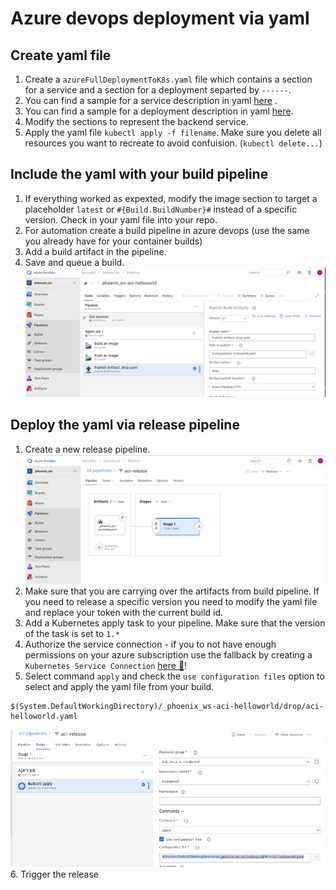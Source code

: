 # Azure devops deployment via yaml

## Create yaml file
1. Create a `azureFullDeploymentToK8s.yaml` file which contains a section for a service and a section for a deployment separted by `------`.
2. You can find a sample for a service description in yaml [here](https://kubernetes.io/docs/concepts/services-networking/service/) .
3. You can find a sample for a deployment description in yaml [here](https://kubernetes.io/docs/concepts/workloads/controllers/deployment/).
4. Modify the sections to represent the backend service. 
5. Apply the yaml file `kubectl apply -f filename`. Make sure you delete all resources you want to recreate to avoid confuision. (`kubectl delete...`)

## Include the yaml with your build pipeline
1. If everything worked as expexted, modify the image section to target a placeholder `latest` or  `#{Build.BuildNumber}#` instead of a specific version. Check in your yaml file into your repo.
2. For automation create a build pipeline in azure devops (use the same you already have for your container builds)
3. Add a build artifact in the pipeline. 
4. Save and queue a build.
![](/hints/images/azuredevops_drop_artifact.png)

## Deploy the yaml via release pipeline
1. Create a new release pipeline.
![](/hints/images/azuredevops_release_pipeline.png)
2. Make sure that you are carrying over the artifacts from build pipeline. If you need to release a specific version you need to modify the yaml file and replace your token with the current build id.
3. Add a Kubernetes apply task to your pipeline. Make sure that the version of the task is set to `1.*`
4. Authorize the service connection - if you to not have enough permissions on your azure subscription use the fallback by creating a `Kubernetes Service Connection`  [here :blue_book:](hints/yaml/azuredevops_service_connection.md)!
5. Select command `apply` and check the `use configuration files` option to select and apply the yaml file from your build.
```
$(System.DefaultWorkingDirectory)/_phoenix_ws-aci-helloworld/drop/aci-helloworld.yaml
```
![](/hints/images/azuredevops_release_aks.png)
6. Trigger the release
